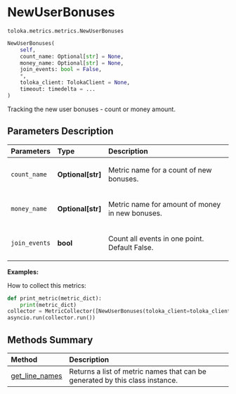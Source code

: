 # NewUserBonuses
`toloka.metrics.metrics.NewUserBonuses`

```python
NewUserBonuses(
    self,
    count_name: Optional[str] = None,
    money_name: Optional[str] = None,
    join_events: bool = False,
    *,
    toloka_client: TolokaClient = None,
    timeout: timedelta = ...
)
```

Tracking the new user bonuses - count or money amount.

## Parameters Description

| Parameters | Type | Description |
| :----------| :----| :-----------|
`count_name`|**Optional\[str\]**|<p>Metric name for a count of new bonuses.</p>
`money_name`|**Optional\[str\]**|<p>Metric name for amount of money in new bonuses.</p>
`join_events`|**bool**|<p>Count all events in one point.  Default False.</p>

**Examples:**

How to collect this metrics:
```python
def print_metric(metric_dict):
    print(metric_dict)
collector = MetricCollector([NewUserBonuses(toloka_client=toloka_client)], print_metric)
asyncio.run(collector.run())
```
## Methods Summary

| Method | Description |
| :------| :-----------|
[get_line_names](toloka.metrics.metrics.NewUserBonuses.get_line_names.md)| Returns a list of metric names that can be generated by this class instance.
